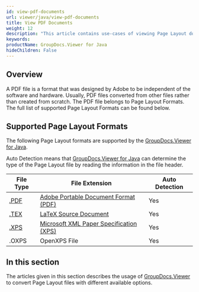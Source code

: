 ```yaml
---
id: view-pdf-documents
url: viewer/java/view-pdf-documents
title: View PDF Documents
weight: 12
description: "This article contains use-cases of viewing Page Layout documents with GroupDocs.Viewer within your Java applications."
keywords: 
productName: GroupDocs.Viewer for Java
hideChildren: False
---
```

## Overview

A PDF file is a format that was designed by Adobe to be independent of the software and hardware. Usually, PDF files converted from other files rather than created from scratch. The PDF file belongs to Page Layout Formats. The full list of supported Page Layout Formats can be found below.

## Supported Page Layout Formats

The following Page Layout formats are supported by the [GroupDocs.Viewer for Java](https://products.groupdocs.com/viewer/java). 

Auto Detection means that [GroupDocs.Viewer for Java](https://products.groupdocs.com/viewer/java) can determine the type of the Page Layout file by reading the information in the file header.

| File Type | File Extension | Auto Detection |
| --- | --- | --- |
| [.PDF](https://wiki.fileformat.com/view/pdf) | [Adobe Portable Document Format (PDF)](https://wiki.fileformat.com/view/pdf) | Yes |
| [.TEX](https://wiki.fileformat.com/page-description-language/tex/) | [LaTeX Source Document](https://wiki.fileformat.com/page-description-language/tex/) | Yes |
| [.XPS](https://wiki.fileformat.com/page-description-language/xps) | [Microsoft XML Paper Specification (XPS)](https://wiki.fileformat.com/page-description-language/xps) | Yes |
| .OXPS | OpenXPS File | Yes |

## In this section

The articles given in this section describes the usage of [GroupDocs.Viewer](https://products.groupdocs.com/viewer) to convert Page Layout files with different available options.
